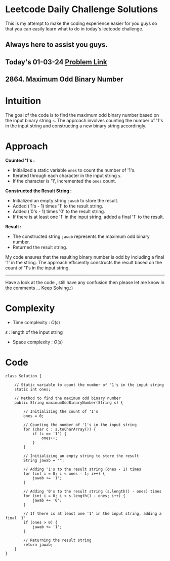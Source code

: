 # Leetcode Daily Challenge Solutions

This is my attempt to make the coding experience easier for you guys so that you can easily learn what to do in today's leetcode challenge.

## Always here to assist you guys.

## Today's 01-03-24 [Problem Link](https://leetcode.com/problems/maximum-odd-binary-number/description/?envType=daily-question&envId=2024-03-01)
## 2864. Maximum Odd Binary Number

# Intuition
<!-- Describe your first thoughts on how to solve this problem. -->
The goal of the code is to find the maximum odd binary number based on the input binary string `s`. The approach involves counting the number of '1's in the input string and constructing a new binary string accordingly.


# Approach
<!-- Describe your approach to solving the problem. -->

**Counted '1's :**
   - Initialized a static variable `ones` to count the number of '1's.
   - Iterated through each character in the input string `s`.
   - If the character is '1', incremented the `ones` count.

**Constructed the Result String  :**
   - Initialized an empty string `jawab` to store the result.
   - Added ('1's - 1) times '1' to the result string.
   - Added ('0's - 1) times '0' to the result string.
   - If there is at least one '1' in the input string, added a final '1' to the result.

**Result :**
   - The constructed string `jawab` represents the maximum odd binary number.
   - Returned the result string.

My code ensures that the resulting binary number is odd by including a final '1' in the string. The approach efficiently constructs the result based on the count of '1's in the input string.

---
Have a look at the code , still have any confusion then please let me know in the comments ... Keep Solving.:)
# Complexity
- Time complexity : $O(s)$
<!-- Add your time complexity here, e.g. $$O(n)$$ -->
$s$ : length of the input string
- Space complexity : $O(s)$
<!-- Add your space complexity here, e.g. $$O(n)$$ -->

# Code
```
class Solution {
    
    // Static variable to count the number of '1's in the input string
    static int ones;

    // Method to find the maximum odd binary number
    public String maximumOddBinaryNumber(String s) {
        
        // Initializing the count of '1's
        ones = 0;

        // Counting the number of '1's in the input string
        for (char c : s.toCharArray()) {
            if (c == '1') {
                ones++;
            }
        }

        // Initializing an empty string to store the result
        String jawab = "";

        // Adding '1's to the result string (ones - 1) times
        for (int i = 0; i < ones - 1; i++) {
            jawab += '1';
        }

        // Adding '0's to the result string (s.length() - ones) times
        for (int i = 0; i < s.length() - ones; i++) {
            jawab += '0';
        }

        // If there is at least one '1' in the input string, adding a final '1'
        if (ones > 0) {
            jawab += '1';
        }

        // Returning the result string
        return jawab;
    }
}
```
